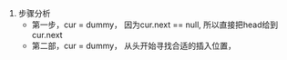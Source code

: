1. 步骤分析
    * 第一步，cur = dummy， 因为cur.next == null, 所以直接把head给到cur.next
    * 第二部，cur = dummy， 从头开始寻找合适的插入位置，
  